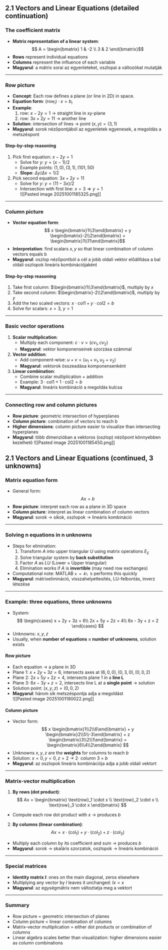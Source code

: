 ## 2.1 Vectors and Linear Equations (detailed continuation)

### The coefficient matrix
- **Matrix representation of a linear system**:  
$$
A = \begin{bmatrix} 1 & -2 \\ 3 & 2 \end{bmatrix}$$
- **Rows** represent individual equations  
- **Columns** represent the influence of each variable  
- **Magyarul**: a mátrix sorai az egyenleteket, oszlopai a változókat mutatják  

---

### Row picture
- **Concept**: Each row defines a plane (or line in 2D) in space.  
- **Equation form**: $(\text{row}_i) \cdot x = b_i$  
- **Example**:  
  1. row: $x - 2y = 1$ → straight line in xy-plane  
  2. row: $3x + 2y = 11$ → another line  
- **Solution**: intersection of lines → point $(x, y) = (3, 1)$  
- **Magyarul**: sorok nézőpontjából az egyenletek egyenesek, a megoldás a metszéspont  

#### Step-by-step reasoning
1. Pick first equation: $x - 2y = 1$  
   - Solve for $y$: $y = (x-1)/2$  
   - Example points: $(1,0), (3,1), (101,50)$  
   - **Slope**: $\Delta y / \Delta x = 1/2$  
2. Pick second equation: $3x + 2y = 11$  
   - Solve for $y$: $y = (11 - 3x)/2$  
   - Intersection with first line: $x = 3 \Rightarrow y = 1$  
![[Pasted image 20251001185325.png]]
---

### Column picture
- **Vector equation form**:  
$$
x \begin{bmatrix}1\\3\end{bmatrix} + y \begin{bmatrix}-2\\2\end{bmatrix} = \begin{bmatrix}1\\11\end{bmatrix}$$
- **Interpretation**: find scalars $x, y$ so that linear combination of column vectors equals b  
- **Magyarul**: oszlop nézőpontból a cél a jobb oldali vektor előállítása a bal oldali oszlopok lineáris kombinációjaként  

#### Step-by-step reasoning
1. Take first column: $\begin{bmatrix}1\\3\end{bmatrix}$, multiply by $x$  
2. Take second column: $\begin{bmatrix}-2\\2\end{bmatrix}$, multiply by $y$  
3. Add the two scaled vectors: $x\cdot\text{col1} + y\cdot\text{col2} = b$  
4. Solve for scalars: $x = 3$, $y = 1$  

---

### Basic vector operations
1. **Scalar multiplication**:  
   - Multiply each component: $c \cdot v = (c v_1, c v_2)$  
   - **Magyarul**: vektor komponenseinek szorzása számmal  
2. **Vector addition**:  
   - Add component-wise: $u + v = (u_1 + v_1, u_2 + v_2)$  
   - **Magyarul**: vektorok összeadása komponensenként  
3. **Linear combination**:  
   - Combine scalar multiplication + addition  
   - Example: $3 \cdot \text{col1} + 1 \cdot \text{col2} = b$  
   - **Magyarul**: lineáris kombináció a megoldás kulcsa  

---

### Connecting row and column pictures
- **Row picture**: geometric intersection of hyperplanes  
- **Column picture**: combination of vectors to reach b  
- **Higher dimensions**: column picture easier to visualize than intersecting hyperplanes  
- **Magyarul**: több dimenzióban a vektoros (oszlop) nézőpont könnyebben kezelhető  ![[Pasted image 20251001185450.png]]
## 2.1 Vectors and Linear Equations (continued, 3 unknowns)

### Matrix equation form
- General form: 
$$
Ax = b
$$
- **Row picture**: interpret each row as a plane in 3D space  
- **Column picture**: interpret as linear combination of column vectors  
- **Magyarul**: sorok → síkok, oszlopok → lineáris kombináció  

---

### Solving n equations in n unknowns
- Steps for elimination:
  1. Transform $A$ into upper triangular $U$ using matrix operations $E_{ij}$  
  2. Solve triangular system by **back substitution**  
  3. Factor $A$ as $LU$ (Lower × Upper triangular)  
  4. Elimination works if $A$ is **invertible** (may need row exchanges)  
- Computational note: MATLAB `x = A\ b` performs this quickly  
- **Magyarul**: mátrixelimináció, visszahelyettesítés, LU-felbontás, inverz létezése  

---

### Example: three equations, three unknowns
- System: 
$$
\begin{cases}
x + 2y + 3z = 6\\
2x + 5y + 2z = 4\\
6x - 3y + z = 2
\end{cases}
$$
- Unknowns: $x, y, z$  
- Usually, when **number of equations = number of unknowns**, solution exists  

#### Row picture
- Each equation → a plane in 3D  
- Plane 1: $x + 2y + 3z = 6$, intersects axes at $(6,0,0), (0,3,0), (0,0,2)$  
- Plane 2: $2x + 5y + 2z = 4$, intersects plane 1 in a **line L**  
- Plane 3: $6x -3y + z = 2$, intersects line L at a **single point** → solution  
- Solution point: $(x,y,z)=(0,0,2)$  
- **Magyarul**: három sík metszéspontja adja a megoldást  
![[Pasted image 20251001190022.png]]
#### Column picture
- Vector form: 
$$
x \begin{bmatrix}1\\2\\6\end{bmatrix} + y \begin{bmatrix}2\\5\\-3\end{bmatrix} + z \begin{bmatrix}3\\2\\1\end{bmatrix} = \begin{bmatrix}6\\4\\2\end{bmatrix}
$$
- Unknowns $x, y, z$ are the **weights** for columns to reach $b$  
- Solution: $x=0, y=0, z=2$ → $2 \cdot$ column 3 = $b$  
- **Magyarul**: az oszlopok lineáris kombinációja adja a jobb oldali vektort  

---

### Matrix-vector multiplication
1. **By rows (dot product)**:  
$$
Ax = \begin{bmatrix} \text{row}_1 \cdot x \\ \text{row}_2 \cdot x \\ \text{row}_3 \cdot x \end{bmatrix}
$$
- Compute each row dot product with $x$ → produces $b$  
2. **By columns (linear combination)**:  
$$
Ax = x \cdot (\text{col}_1) + y \cdot (\text{col}_2) + z \cdot (\text{col}_3)
$$
- Multiply each column by its coefficient and sum → produces $b$  
- **Magyarul**: sorok → skaláris szorzatok, oszlopok → lineáris kombináció  

---

### Special matrices
- **Identity matrix $I$**: ones on the main diagonal, zeros elsewhere  
- Multiplying any vector by $I$ leaves it unchanged: $Ix = x$  
- **Magyarul**: az egységmátrix nem változtatja meg a vektort  

---

### Summary
- Row picture = geometric intersection of planes  
- Column picture = linear combination of columns  
- Matrix-vector multiplication = either dot products or combination of columns  
- Linear algebra scales better than visualization: higher dimensions easier as column combinations  
